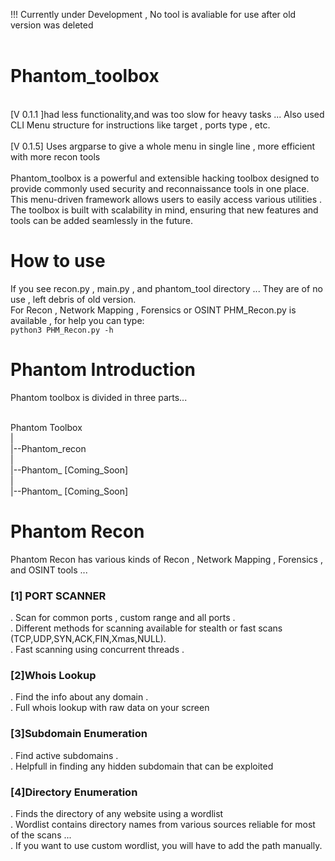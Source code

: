 !!! Currently under Development , No tool is avaliable for use after old version was deleted<br/><br/>

# Phantom_toolbox
<br/>
[V 0.1.1 ]had less functionality,and was too slow for heavy tasks ... Also used CLI Menu structure for instructions like target , ports type , etc.
<br/><br/>
[V 0.1.5] Uses argparse to give a whole menu in single line , more efficient with more recon tools
<br/><br/>
Phantom_toolbox is a powerful and extensible hacking toolbox designed to provide commonly used security and reconnaissance tools in one place. This menu-driven framework allows users to easily access various utilities . The toolbox is built with scalability in mind, ensuring that new features and tools can be added seamlessly in the future. 

# How to use
If you see recon.py , main.py , and phantom_tool directory ... They are of no use , left debris of old version.<br/>
For Recon , Network Mapping , Forensics or OSINT PHM_Recon.py is available , for help you can type:<br/>
`python3 PHM_Recon.py -h`

# Phantom Introduction

Phantom toolbox is divided in three parts...<br/><br/>

Phantom Toolbox<br/>
  |<br/>
  |--Phantom_recon<br/>
  |<br/>
  |--Phantom_ [Coming_Soon]<br/>
  |<br/>
  |--Phantom_ [Coming_Soon]<br/>



# Phantom Recon

Phantom Recon has various kinds of Recon , Network Mapping , Forensics , and OSINT tools ...

### [1] PORT SCANNER
 . Scan for common ports , custom range and all ports .<br/>
 . Different methods for scanning available for stealth or fast scans (TCP,UDP,SYN,ACK,FIN,Xmas,NULL).<br/>
 . Fast scanning using concurrent threads .<br/>

 ### [2]Whois Lookup
  . Find the info about any domain .<br/>
  . Full whois lookup with raw data on your screen<br/>

### [3]Subdomain Enumeration
 . Find active subdomains .<br/>
 . Helpfull in finding any hidden subdomain that can be exploited<br/>

### [4]Directory Enumeration
 . Finds the directory of any website using a wordlist<br/>
 . Wordlist contains directory names from various sources reliable for most of the scans ... <br/>
 . If you want to use custom wordlist, you will have to add the path manually.<br/>
